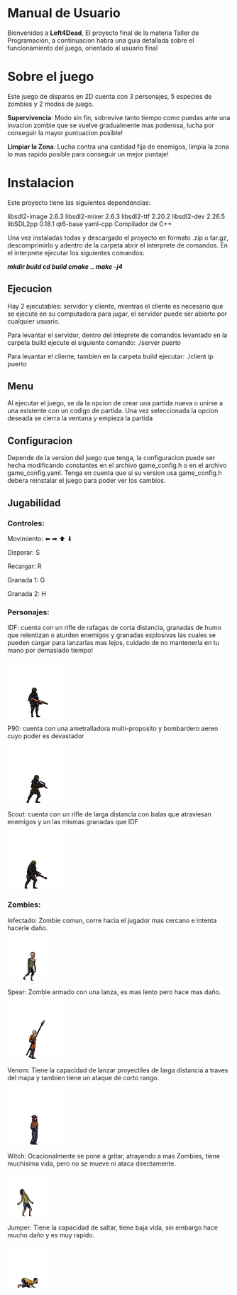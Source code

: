 ﻿# Manual de Usuario

Bienvenidos a **Left4Dead**, El proyecto final de la materia Taller de Programacion, a continuacion habra una guia detallada sobre el funcionamiento del juego, orientado al usuario final

# Sobre el juego
Este juego de disparos en 2D cuenta con 3 personajes, 5 especies de zombies y 2 modos de juego.

**Supervivencia**: Modo sin fin, sobrevive tanto tiempo como puedas ante una invacion zombie que se vuelve gradualmente mas poderosa, lucha por conseguir la mayor puntuacion posible!

**Limpiar la Zona**: Lucha contra una cantidad fija de enemigos, limpia la zona lo mas rapido posible para conseguir un mejor puntaje!

# Instalacion

Este proyecto tiene las siguientes dependencias:

libsdl2-image 2.6.3
libsdl2-mixer 2.6.3
libsdl2-ttf 2.20.2
libsdl2-dev 2.26.5
libSDL2pp 0.18.1
qt6-base
yaml-cpp
Compilador de C++

Una vez instaladas todas y descargado el proyecto en formato .zip o tar.gz, descomprimirlo y adentro de la carpeta abrir el interprete de comandos.
En el interprete ejecutar los siguientes comandos:

*****mkdir build
cd build
cmake ..
make -j4*****

## Ejecucion

Hay 2 ejecutables: servidor y cliente, mientras el cliente es necesario que se ejecute en su computadora para jugar, el servidor puede ser abierto por cualquier usuario.

Para levantar el servidor, dentro del inteprete de comandos levantado en la carpeta build ejecute el siguiente comando:
./server puerto

Para levantar el cliente, tambien en la carpeta build ejecutar:
./client ip puerto

## Menu

Al ejecutar el juego, se da la opcion de crear una partida nueva o unirse a una existente con un codigo de partida. Una vez seleccionada la opcion deseada se cierra la ventana y empieza la partida

## Configuracion

Depende de la version del juego que tenga, la configuracion puede ser hecha modificando constantes en el archivo game_config.h o en el archivo game_config.yaml. Tenga en cuenta que si su version usa game_config.h debera reinstalar el juego para poder ver los cambios.

## Jugabilidad
### Controles:
Movimiento: ⬅ ➡ ⬆ ⬇

Disparar: S

Recargar: R

Granada 1: G

Granada 2: H

### Personajes:
IDF: cuenta con un rifle de rafagas de corta distancia, granadas de humo que relentizan o aturden enemigos y granadas explosivas las cuales se pueden cargar para lanzarlas mas lejos, cuidado de no mantenerla en tu mano por demasiado tiempo!

![](./resources/user%20manual%20pics/soldier1.png)

P90: cuenta con una ametralladora multi-proposito y bombardero aereo cuyo poder es devastador

![](./resources/user%20manual%20pics/soldier2.png)

Scout: cuenta con un rifle de larga distancia con balas que atraviesan enemigos y un las mismas granadas que IDF

![](./resources/user%20manual%20pics/soldier3.png)

### Zombies:
Infectado: Zombie comun, corre hacia el jugador mas cercano e intenta hacerle daño.

![](./resources/user%20manual%20pics/zombie.png)

Spear: Zombie armado con una lanza, es mas lento pero hace mas daño.

![](./resources/user%20manual%20pics/spear.png)

Venom: Tiene la capacidad de lanzar proyectiles de larga distancia a traves del mapa y tambien tiene un ataque de corto rango.

![](./resources/user%20manual%20pics/venom.png)

Witch: Ocacionalmente se pone a gritar, atrayendo a mas Zombies, tiene muchisima vida, pero no se mueve ni ataca directamente.

![](./resources/user%20manual%20pics/witch.png)

Jumper: Tiene la capacidad de saltar, tiene baja vida, sin embargo hace mucho daño y es muy rapido.

![](./resources/user%20manual%20pics/jumper.png)

